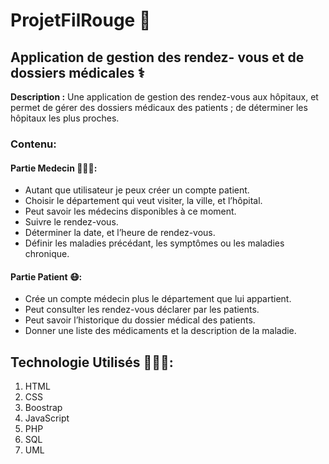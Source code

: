# ProjetFilRouge 🧨

## Application de gestion des rendez- vous et de dossiers médicales ⚕️

**Description :** Une application de gestion des rendez-vous aux hôpitaux, et permet de gérer des dossiers médicaux des patients ; 
de déterminer les hôpitaux les plus proches.

### Contenu:

#### Partie Medecin 👩🏻‍⚕️: 
* Autant que utilisateur je peux créer un compte patient.
* Choisir le département qui veut visiter, la ville, et l’hôpital.
* Peut savoir les médecins disponibles à ce moment.
*	Suivre le rendez-vous.
*	Déterminer la date, et l’heure de rendez-vous.
*	Définir les maladies précédant, les symptômes ou les maladies chronique.

#### Partie Patient 😷:
*	Crée un compte médecin plus le département que lui appartient.
*	Peut consulter les rendez-vous déclarer par les patients.
*	Peut savoir l’historique du dossier médical des patients.
*	Donner une liste des médicaments et la description de la maladie.

## Technologie Utilisés 👩🏻‍💻:
1. HTML
2. CSS
3. Boostrap
4. JavaScript
5. PHP
6. SQL
7. UML

